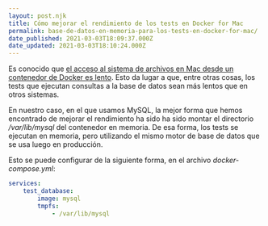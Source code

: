 ```yaml
---
layout: post.njk
title: Cómo mejorar el rendimiento de los tests en Docker for Mac
permalink: base-de-datos-en-memoria-para-los-tests-en-docker-for-mac/
date_published: 2021-03-03T18:09:37.000Z
date_updated: 2021-03-03T18:10:24.000Z
---
```


Es conocido que [el acceso al sistema de archivos en Mac desde un contenedor de Docker es lento](https://github.com/docker/for-mac/issues/77). Esto da lugar a que, entre otras cosas, los tests que ejecutan consultas a la base de datos sean más lentos que en otros sistemas.

En nuestro caso, en el que usamos MySQL, la mejor forma que hemos encontrado de mejorar el rendimiento ha sido ha sido montar el directorio */var/lib/mysql* del contenedor en memoria. De esa forma, los tests se ejecutan en memoria, pero utilizando el mismo motor de base de datos que se usa luego en producción.

Esto se puede configurar de la siguiente forma, en el archivo *docker-compose.yml*:

```yml
services:
    test_database:
        image: mysql
        tmpfs:
            - /var/lib/mysql
```
